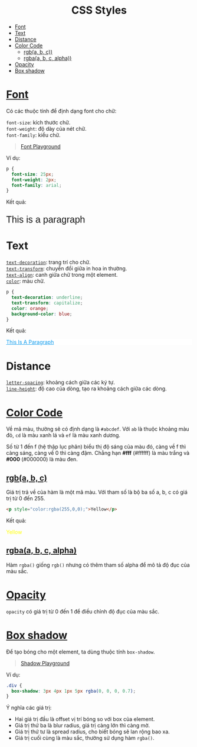 <link rel='stylesheet' href='../../../main.css'>

<div class="title"> 
    <center><h1 class="bigtitle">CSS Styles</h1></center>
</div>

- [Font](#font)
- [Text](#text)
- [Distance](#distance)
- [Color Code](#color-code)
  - [rgb(a, b, c))](#rgba-b-c)
  - [rgba(a, b, c, alpha))](#rgbaa-b-c-alpha)
- [Opacity](#opacity)
- [Box shadow](#box-shadow)

# [Font](https://developer.mozilla.org/en-US/docs/Web/CSS/font)

Có các thuộc tính để định dạng font cho chữ:

`font-size`: kích thước chữ.\
`font-weight`: độ dày của nét chữ.\
`font-family`: kiểu chữ.

> [Font Playground](https://play.typedetail.com/)

Ví dụ:

```css
p {
  font-size: 25px;
  font-weight: 2px;
  font-family: arial;
}
```

Kết quả:

<p style="font-size: 25px; font-weight: 1px; font-family: arial">
This is a paragraph
</p>

# Text

[`text-decoration`](https://developer.mozilla.org/en-US/docs/Web/CSS/text-decoration): trang trí cho chữ.\
[`text-transform`](https://developer.mozilla.org/en-US/docs/Web/CSS/text-transform): chuyển đổi giữa in hoa in thường.\
[`text-align`](https://developer.mozilla.org/en-US/docs/Web/CSS/text-align): canh giữa chữ trong một element.\
[`color`](https://developer.mozilla.org/en-US/docs/Web/CSS/color): màu chữ.

```css
p {
  text-decoration: underline;
  text-transform: capitalize;
  color: orange;
  background-color: blue;
}
```

Kết quả:

<p style="text-decoration: underline;
  text-transform: capitalize;
  color: #0c9aec;
  background-color: white;">
This is a paragraph
</p>

# Distance

[`letter-spacing`](https://developer.mozilla.org/en-US/docs/Web/CSS/letter-spacing): khoảng cách giữa các ký tự.\
[`line-height`](https://developer.mozilla.org/en-US/docs/Web/CSS/line-height): độ cao của dòng, tạo ra khoảng cách giữa các dòng.

# [Color Code](https://css-tricks.com/your-go-to-hex-code-color/)

Về mã màu, thường sẽ có định dạng là `#abcdef`. Với `ab` là thuộc khoảng màu đỏ, `cd` là màu xanh lá và `ef` là màu xanh dương.

Số từ 1 đến f (hệ thập lục phân) biểu thị độ sáng của màu đó, càng về f thì càng sáng, càng về 0 thì càng đậm. Chẳng hạn **#fff** (#ffffff) là màu trắng và **#000** (#000000) là màu đen.

## [rgb(a, b, c)](https://developer.mozilla.org/en-US/docs/Web/CSS/color_value/rgb())

Giá trị trả về của hàm là một mã màu. Với tham số là bộ ba số a, b, c có giá trị từ 0 đến 255.

```html
<p style="color:rgba(255,0,0);">Yellow</p>
```

Kết quả:

<p style="color:rgba(255,255,0);">Yellow</p>

## [rgba(a, b, c, alpha)](https://developer.mozilla.org/en-US/docs/Web/CSS/color_value/rgba())

Hàm `rgba()` giống `rgb()` nhưng có thêm tham số alpha để mô tả độ đục của màu sắc.

# [Opacity](https://developer.mozilla.org/en-US/docs/Web/CSS/opacity)

`opacity` có giá trị từ 0 đến 1 để điều chỉnh độ đục của màu sắc.

# [Box shadow](https://developer.mozilla.org/en-US/docs/Web/CSS/box-shadow)

Để tạo bóng cho một element, ta dùng thuộc tính `box-shadow`.

> [Shadow Playground](https://www.cssmatic.com/box-shadow)

Ví dụ:

```css
.div {
  box-shadow: 3px 4px 1px 5px rgba(0, 0, 0, 0.7);
}
```

Ý nghĩa các giá trị:

- Hai giá trị đầu là offset vị trí bóng so với box của element.
- Giá trị thứ ba là blur radius, giá trị càng lớn thì càng mờ.
- Giá trị thứ tư là spread radius, cho biết bóng sẽ lan rộng bao xa.
- Giá trị cuối cùng là màu sắc, thường sử dụng hàm `rgba()`.
